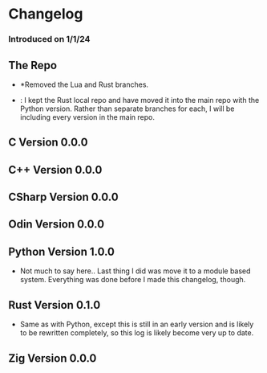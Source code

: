 # Changelog
### Introduced on 1/1/24

## The Repo
- *Removed the Lua and Rust branches.

* : I kept the Rust local repo and have moved it into the main repo with the Python version. Rather than separate branches for each, I will be including every version in the main repo.

## C Version 0.0.0

## C++ Version 0.0.0

## CSharp Version 0.0.0

## Odin Version 0.0.0

## Python Version 1.0.0
- Not much to say here.. Last thing I did was move it to a module based system. Everything was done before I made this changelog, though.

## Rust Version 0.1.0
- Same as with Python, except this is still in an early version and is likely to be rewritten completely, so this log is likely become very up to date.

## Zig Version 0.0.0

